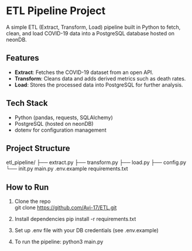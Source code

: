 # ETL Pipeline Project

A simple ETL (Extract, Transform, Load) pipeline built in Python to fetch, clean, and load COVID-19 data into a PostgreSQL database hosted on neonDB.

## Features
- **Extract**: Fetches the COVID-19 dataset from an open API.
- **Transform**: Cleans data and adds derived metrics such as death rates.
- **Load**: Stores the processed data into PostgreSQL for further analysis.

## Tech Stack
- Python (pandas, requests, SQLAlchemy)
- PostgreSQL (hosted on neonDB)
- dotenv for configuration management

## Project Structure
etl_pipeline/
├── extract.py
├── transform.py
├── load.py
├── config.py
└── init.py
main.py
.env.example
requirements.txt


## How to Run
1. Clone the repo  
   git clone https://github.com/Avi-17/ETL.git

2. Install dependencies
    pip install -r requirements.txt

3. Set up .env file with your DB credentials (see .env.example)

4. To run the pipeline: python3 main.py
